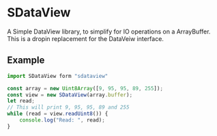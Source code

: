 # SDataView
A Simple DataView library, to simplify for IO operations on a ArrayBuffer.
This is a dropin replacement for the DataVeiw interface.

## Example

```js
import SDataView form "sdataview"

const array = new Uint8Array([9, 95, 95, 89, 255]);
const view = new SDataView(array.buffer);
let read;
// This will print 9, 95, 95, 89 and 255
while (read = view.readUint8()) {
    console.log("Read: ", read);
}
```